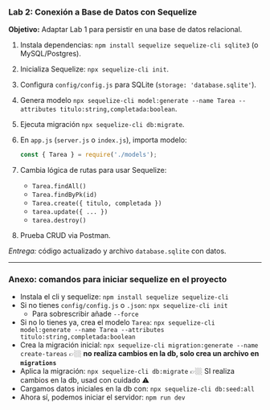 ### Lab 2: Conexión a Base de Datos con Sequelize

**Objetivo:** Adaptar Lab 1 para persistir en una base de datos relacional.

1. Instala dependencias: `npm install sequelize sequelize-cli sqlite3` (o MySQL/Postgres).
2. Inicializa Sequelize: `npx sequelize-cli init`.
3. Configura `config/config.js` para SQLite (`storage: 'database.sqlite'`).
4. Genera modelo `npx sequelize-cli model:generate --name Tarea --attributes titulo:string,completada:boolean`.
5. Ejecuta migración `npx sequelize-cli db:migrate`.
6. En `app.js` (`server.js` o `index.js`), importa modelo:

   ```js
   const { Tarea } = require('./models');
   ```
7. Cambia lógica de rutas para usar Sequelize:

   * `Tarea.findAll()`
   * `Tarea.findByPk(id)`
   * `Tarea.create({ titulo, completada })`
   * `tarea.update({ ... })`
   * `tarea.destroy()`
8. Prueba CRUD via Postman.

*Entrega:* código actualizado y archivo `database.sqlite` con datos.

---

### Anexo: comandos para iniciar sequelize en el proyecto

- Instala el cli y sequelize: `npm install sequelize sequelize-cli`
- Si no tienes `config/config.js` o `.json`: `npx sequelize-cli init`
   - Para sobrescribir añade `--force`
- Si no lo tienes ya, crea el modelo `Tarea`: `npx sequelize-cli model:generate --name Tarea --attributes titulo:string,completada:boolean`
- Crea la migración inicial: `npx sequelize-cli migration:generate --name create-tareas` 👉🏼 **no realiza cambios en la db, solo crea un archivo en `migrations`**
- Aplica la migración: `npx sequelize-cli db:migrate` 👉🏼 SI realiza cambios en la db, usad con cuidado ⚠
- Cargamos datos iniciales en la db con: `npx sequelize-cli db:seed:all`
- Ahora sí, podemos iniciar el servidor: `npm run dev`